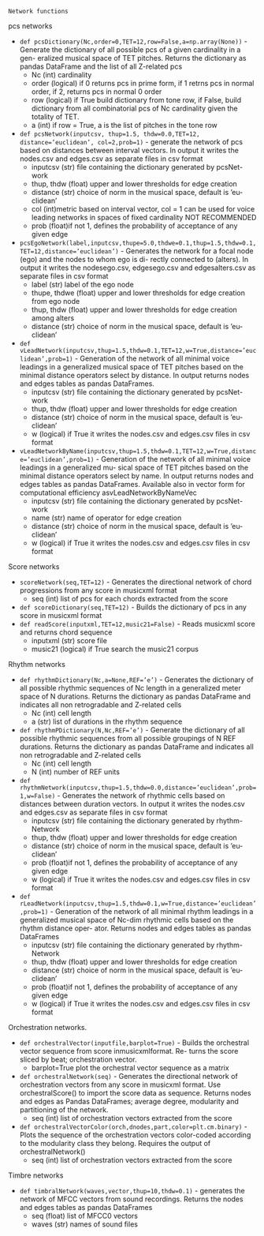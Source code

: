 `Network functions`

pcs networks

- `def pcsDictionary(Nc,order=0,TET=12,row=False,a=np.array(None))` -
    Generate the dictionary of all possible pcs of a given cardinality in a gen-
    eralized musical space of TET pitches. Returns the dictionary as pandas
    DataFrame and the list of all Z-related pcs
   - Nc (int) cardinality
   - order (logical) if 0 returns pcs in prime form, if 1 retrns pcs in
      normal order, if 2, returns pcs in normal 0 order
   - row (logical) if True build dictionary from tone row, if False, build
      dictionary from all combinatorial pcs of Nc cardinality given the totality
      of TET.
   - a (int) if row = True, a is the list of pitches in the tone row
- `def pcsNetwork(inputcsv, thup=1.5, thdw=0.0,TET=12, distance=’euclidean’, col=2,prob=1)` -
    generate the network of pcs based on distances between interval vectors.
    In output it writes the nodes.csv and edges.csv as separate files in csv format
   - inputcsv (str) file containing the dictionary generated by pcsNet-
      work
   - thup, thdw (float) upper and lower thresholds for edge creation
   - distance (str) choice of norm in the musical space, default is ’eu-
      clidean’
   - col (int)metric based on interval vector, col = 1 can be used for voice
      leading networks in spaces of fixed cardinality NOT RECOMMENDED
   - prob (float)if not 1, defines the probability of acceptance of any given
      edge
- `pcsEgoNetwork(label,inputcsv,thupe=5.0,thdwe=0.1,thup=1.5,thdw=0.1,TET=12,distance=’euclidean’)` -
    Generates the network for a focal node (ego) and the nodes to whom ego is di-
    rectly connected to (alters). In output it writes the nodesego.csv, edgesego.csv
    and edgesalters.csv as separate files in csv format
   - label (str) label of the ego node
   - thupe, thdwe (float) upper and lower thresholds for edge creation
      from ego node
   - thup, thdw (float) upper and lower thresholds for edge creation
      among alters
   - distance (str) choice of norm in the musical space, default is ’eu-
        clidean’
- `def vLeadNetwork(inputcsv,thup=1.5,thdw=0.1,TET=12,w=True,distance=’euclidean’,prob=1)` -
Generation of the network of all minimal voice leadings in a generalized
musical space of TET pitches based on the minimal distance operators select
by distance. In output returns nodes and edges tables as pandas DataFrames.
    - inputcsv (str) file containing the dictionary generated by pcsNet-
    work
    - thup, thdw (float) upper and lower thresholds for edge creation
    - distance (str) choice of norm in the musical space, default is ’eu-
    clidean’
    - w (logical) if True it writes the nodes.csv and edges.csv files in csv
    format
- `vLeadNetworkByName(inputcsv,thup=1.5,thdw=0.1,TET=12,w=True,distance=’euclidean’,prob=1)` -
Generation of the network of all minimal voice leadings in a generalized mu-
sical space of TET pitches based on the minimal distance operators select
by name. In output returns nodes and edges tables as pandas DataFrames.
Available also in vector form for computational efficiency asvLeadNetworkByNameVec
    - inputcsv (str) file containing the dictionary generated by pcsNet-
    work
    - name (str) name of operator for edge creation
    - distance (str) choice of norm in the musical space, default is ’eu-
    clidean’
    - w (logical) if True it writes the nodes.csv and edges.csv files in csv
    format

Score networks

- `scoreNetwork(seq,TET=12)` -
Generates the directional network of chord progressions from any score in
musicxml format
    - seq (int) list of pcs for each chords extracted from the score
- `def scoreDictionary(seq,TET=12)` -
Builds the dictionary of pcs in any score in musicxml format
- `def readScore(inputxml,TET=12,music21=False)` -
Reads musicxml score and returns chord sequence
    - inputxml (str) score file
    - music21 (logical) if True search the music21 corpus

Rhythm networks

- `def rhythmDictionary(Nc,a=None,REF=’e’)` -
    Generates the dictionary of all possible rhythmic sequences of Nc length in
    a generalized meter space of N durations. Returns the dictionary as pandas
    DataFrame and indicates all non retrogradable and Z-related cells
   - Nc (int) cell length
   - a (str) list of durations in the rhythm sequence
- `def rhythmPDictionary(N,Nc,REF=’e’)` -
    Generate the dictionary of all possible rhythmic sequences from all possible
    groupings of N REF durations. Returns the dictionary as pandas DataFrame
    and indicates all non retrogradable and Z-related cells
   - Nc (int) cell length
   - N (int) number of REF units
- `def rhythmNetwork(inputcsv,thup=1.5,thdw=0.0,distance=’euclidean’,prob=1,w=False)` -
    Generates the network of rhythmic cells based on distances between duration
    vectors. In output it writes the nodes.csv and edges.csv as separate files in
    csv format
   - inputcsv (str) file containing the dictionary generated by rhythm-
      Network
   - thup, thdw (float) upper and lower thresholds for edge creation
   - distance (str) choice of norm in the musical space, default is ’eu-
      clidean’
   - prob (float)if not 1, defines the probability of acceptance of any given
      edge
   - w (logical) if True it writes the nodes.csv and edges.csv files in csv
      format
- `def rLeadNetwork(inputcsv,thup=1.5,thdw=0.1,w=True,distance=’euclidean’,prob=1)` -
    Generation of the network of all minimal rhythm leadings in a generalized
    musical space of Nc-dim rhythmic cells based on the rhythm distance oper-
    ator. Returns nodes and edges tables as pandas DataFrames
   - inputcsv (str) file containing the dictionary generated by rhythm-
      Network
   - thup, thdw (float) upper and lower thresholds for edge creation
   - distance (str) choice of norm in the musical space, default is ’eu-
      clidean’
   - prob (float)if not 1, defines the probability of acceptance of any given
      edge
   - w (logical) if True it writes the nodes.csv and edges.csv files in csv
      format

Orchestration networks.

- `def orchestralVector(inputfile,barplot=True)` -
    Builds the orchestral vector sequence from score inmusicxmlformat. Re-
    turns the score sliced by beat; orchestration vector.
    - barplot=True plot the orchestral vector sequence as a matrix
- `def orchestralNetwork(seq)` -
    Generates the directional network of orchestration vectors from any score in
    musicxml format. Use orchestralScore() to import the score data as sequence.
    Returns nodes and edges as Pandas DataFrames; average degree, modularity
    and partitioning of the network.
    - seq (int) list of orchestration vectors extracted from the score
- `def orchestralVectorColor(orch,dnodes,part,color=plt.cm.binary)` -
    Plots the sequence of the orchestration vectors color-coded according to the
    modularity class they belong. Requires the output of orchestralNetwork()
    - seq (int) list of orchestration vectors extracted from the score

Timbre networks

- `def timbralNetwork(waves,vector,thup=10,thdw=0.1)` -
	generates the network of MFCC vectors from sound recordings. Returns the
	nodes and edges tables as pandas DataFrames
   - seq (float) list of MFCC0 vectors
   - waves (str) names of sound files
